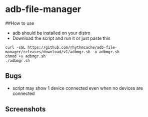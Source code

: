 # adb-file-manager

##How to use
- adb should be installed on your distro
- Download the script and run it
or just paste this
```
curl -sSL https://github.com/rhythmcache/adb-file-manager/releases/download/v1/adbmgr.sh -o adbmgr.sh
chmod +x adbmgr.sh
./adbmgr.sh
```
## Bugs
- script  may show 1 device connected even when no devices are connected

## Screenshots
